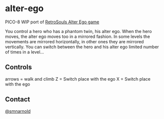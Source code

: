 # alter-ego
PICO-8 WIP port of [RetroSouls Alter Ego game](https://www.retrosouls.net/?page_id=614) 

You control a hero who has a phantom twin, his alter ego. When the hero moves, the alter ego moves too in a mirrored fashion. In some levels the movements are mirrored horizontally, in other ones they are mirrored vertically. You can switch between the hero and his alter ego limited number of times in a level…

## Controls
arrows = walk and climb
Z = Switch place with the ego
X = Switch place with the ego

## Contact
[@smnarnold](https://twitter.com/smnarnold)
